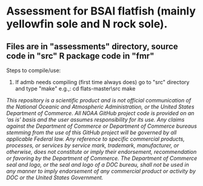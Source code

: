 # Assessment for BSAI flatfish (mainly yellowfin sole and N rock sole).

## Files are in "assessments" directory, source code in "src" R package code in "fmr"
Steps to compile/use:
1.    If admb needs compiling (first time always does) go to "src" directory and type "make" e.g.,:
    cd flats-master\src
    make


*This repository is a scientific product and is not official communication of the National Oceanic and
Atmospheric Administration, or the United States Department of Commerce. All NOAA GitHub project code is
provided on an ‘as is’ basis and the user assumes responsibility for its use. Any claims against the Department of
Commerce or Department of Commerce bureaus stemming from the use of this GitHub project will be governed
by all applicable Federal law. Any reference to specific commercial products, processes, or services by service
mark, trademark, manufacturer, or otherwise, does not constitute or imply their endorsement, recommendation or
favoring by the Department of Commerce. The Department of Commerce seal and logo, or the seal and logo of a
DOC bureau, shall not be used in any manner to imply endorsement of any commercial product or activity by
DOC or the United States Government.*
